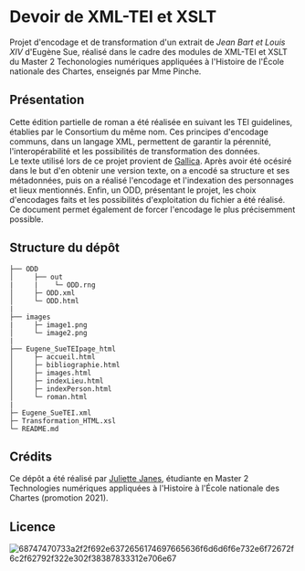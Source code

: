 # Devoir de XML-TEI et XSLT

Projet d'encodage et de transformation d'un extrait de <i>Jean Bart et Louis XIV</i> d'Eugène Sue, réalisé dans le cadre des modules de XML-TEI et XSLT du Master 2 Techonologies numériques appliquées à l'Histoire de l'École nationale des Chartes, enseignés par Mme Pinche.

## Présentation
Cette édition partielle de roman a été réalisée en suivant les TEI guidelines, établies par le Consortium du même nom. Ces principes d'encodage communs, dans un langage XML, permettent de garantir la pérennité, l'interopérabilité et les possibilités de transformation des données.<br/>
Le texte utilisé lors de ce projet provient de [Gallica](https://gallica.bnf.fr/ark:/12148/bpt6k6365618w/). Après avoir été océsiré dans le but d'en obtenir une version texte, on a encodé sa structure et ses métadonnées, puis on a réalisé l'encodage et l'indexation des personnages et lieux mentionnés. Enfin, un ODD, présentant le projet, les choix d'encodages faits et les possibilités d'exploitation du fichier a été réalisé. Ce document permet également de forcer l'encodage le plus précisemment possible.

## Structure du dépôt
```
├── ODD
│     ├── out
|     |    └─ ODD.rng
│     ├─ ODD.xml
│     └─ ODD.html
|
├── images
|     ├─ image1.png
│     └─ image2.png
|
├── Eugene_SueTEIpage_html
│     ├─ accueil.html
│     ├─ bibliographie.html
│     ├─ images.html
│     ├─ indexLieu.html
│     ├─ indexPerson.html
│     └─ roman.html
|
├─ Eugene_SueTEI.xml
├─ Transformation_HTML.xsl
└─ README.md
```

## Crédits
Ce dépôt a été réalisé par [Juliette Janes](juliette.janes@chartes.psl.eu), étudiante en Master 2 Technologies numériques appliquées à l'Histoire à l'École nationale des Chartes (promotion 2021).


## Licence
![68747470733a2f2f692e6372656174697665636f6d6d6f6e732e6f72672f6c2f62792f322e302f38387833312e706e67](https://user-images.githubusercontent.com/56683417/115525743-a78d2400-a28f-11eb-8e45-4b6e3265a527.png)

